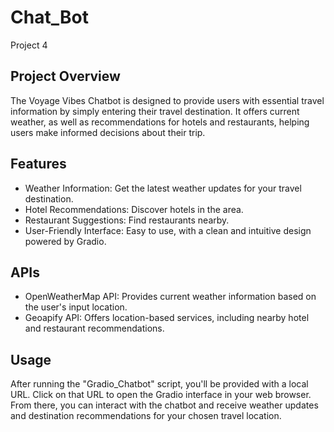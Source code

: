 # Chat_Bot
Project 4

## Project Overview
The Voyage Vibes Chatbot is designed to provide users with essential travel information by simply entering their travel destination. It offers current weather, as well as recommendations for hotels and restaurants, helping users make informed decisions about their trip.

## Features
- Weather Information: Get the latest weather updates for your travel destination.
- Hotel Recommendations: Discover hotels in the area.
- Restaurant Suggestions: Find restaurants nearby.
- User-Friendly Interface: Easy to use, with a clean and intuitive design powered by Gradio.

## APIs
- OpenWeatherMap API: Provides current weather information based on the user's input location.
- Geoapify API: Offers location-based services, including nearby hotel and restaurant recommendations.

## Usage
After running the "Gradio_Chatbot" script, you'll be provided with a local URL. Click on that URL to open the Gradio interface in your web browser. From there, you can interact with the chatbot and receive weather updates and destination recommendations for your chosen travel location.
